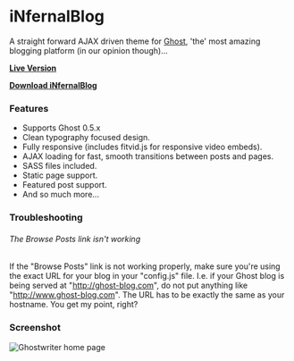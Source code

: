 # iNfernalBlog

A straight forward AJAX driven theme for [Ghost](http://github.com/tryghost/ghost/), 'the' most amazing blogging platform (in our opinion though)...

**[Live Version](http://blog.infernalsoft.co.uk/)**

**[Download iNfernalBlog](https://github.com/iNfernalSoft/iNfernalBlog/archive/master.zip)**

### Features

* Supports Ghost 0.5.x
* Clean typography focused design.
* Fully responsive (includes fitvid.js for responsive video embeds).
* AJAX loading for fast, smooth transitions between posts and pages.
* SASS files included.
* Static page support.
* Featured post support.
* And so much more...

### Troubleshooting

###### The Browse Posts link isn't working

If the "Browse Posts" link is not working properly, make sure you're using the exact URL for your blog in your "config.js" file. 
I.e. if your Ghost blog is being served at "http://ghost-blog.com", do not put anything like "http://www.ghost-blog.com". The URL has to be exactly the same as your hostname.
You get my point, right?  

### Screenshot

![Ghostwriter home page](https://github.com/roryg/ghostwriter/blob/master/screenshot.png?raw=true)
